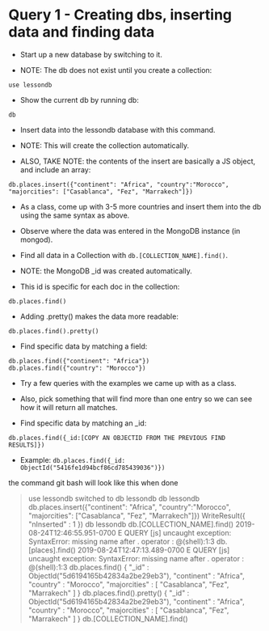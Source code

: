 # Query 1 - Creating dbs, inserting data and finding data

* Start up a new database by switching to it.

* NOTE: The db does not exist until you create a collection:

```
use lessondb
```

* Show the current db by running db:

```
db
```

* Insert data into the lessondb database with this command.

* NOTE: This will create the collection automatically.

* ALSO, TAKE NOTE: the contents of the insert are basically a JS object, and include an array:

```
db.places.insert({"continent": "Africa", "country":"Morocco", "majorcities": ["Casablanca", "Fez", "Marrakech"]})
```

* As a class, come up with 3-5 more countries and insert them into the db using the same syntax as above.

* Observe where the data was entered in the MongoDB instance (in mongod).

* Find all data in a Collection with `db.[COLLECTION_NAME].find()`.

* NOTE: the MongoDB _id was created automatically.

* This id is specific for each doc in the collection:

```
db.places.find()
```

* Adding .pretty() makes the data more readable:

```
db.places.find().pretty()
```

* Find specific data by matching a field:

```
db.places.find({"continent": "Africa"})
db.places.find({"country": "Morocco"})
```

* Try a few queries with the examples we came up with as a class.

* Also, pick something that will find more than one entry so we can see how it will return all matches.

* Find specific data by matching an _id:

```
db.places.find({_id:[COPY AN OBJECTID FROM THE PREVIOUS FIND RESULTS]})
```

* Example: `db.places.find({_id: ObjectId("5416fe1d94bcf86cd785439036")})`


the command git bash will look like this when done

> use lessondb
switched to db lessondb
> db
lessondb
> db.places.insert({"continent": "Africa", "country":"Morocco", "majorcities": ["Casablanca", "Fez", "Marrakech"]})
WriteResult({ "nInserted" : 1 })
> db
lessondb
> db.[COLLECTION_NAME].find()
2019-08-24T12:46:55.951-0700 E  QUERY    [js] uncaught exception: SyntaxError: missing name after . operator :
@(shell):1:3
> db.[places].find()
2019-08-24T12:47:13.489-0700 E  QUERY    [js] uncaught exception: SyntaxError: missing name after . operator :
@(shell):1:3
> db.places.find()
{ "_id" : ObjectId("5d6194165b42834a2be29eb3"), "continent" : "Africa", "country" : "Morocco", "majorcities" : [ "Casablanca", "Fez", "Marrakech" ] }
> db.places.find().pretty()
{
        "_id" : ObjectId("5d6194165b42834a2be29eb3"),
        "continent" : "Africa",
        "country" : "Morocco",
        "majorcities" : [
                "Casablanca",
                "Fez",
                "Marrakech"
        ]
}
> db.[COLLECTION_NAME].find()
